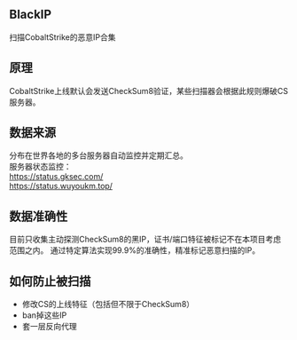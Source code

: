 ## BlackIP
扫描CobaltStrike的恶意IP合集

## 原理
CobaltStrike上线默认会发送CheckSum8验证，某些扫描器会根据此规则爆破CS服务器。

## 数据来源
分布在世界各地的多台服务器自动监控并定期汇总。</br>
服务器状态监控：</br>
https://status.gksec.com/ </br>
https://status.wuyoukm.top/

## 数据准确性
目前只收集主动探测CheckSum8的黑IP，证书/端口特征被标记不在本项目考虑范围之内。
通过特定算法实现99.9%的准确性，精准标记恶意扫描的IP。

## 如何防止被扫描
- 修改CS的上线特征（包括但不限于CheckSum8）
- ban掉这些IP
- 套一层反向代理
